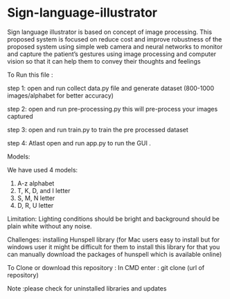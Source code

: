 # Sign-language-illustrator
Sign language illustrator is based on concept of image processing. This proposed system is focused on reduce cost and improve robustness of the proposed system using simple web camera and neural networks to monitor and capture the patient’s gestures using image processing and computer vision so that it can help them to convey their thoughts and feelings

To Run this file :

step 1: open and run collect data.py file and generate dataset (800-1000 images/alphabet for better accuracy)  

step 2: open and run pre-processing.py this will pre-process your images captured 

step 3: open and run train.py to train the pre processed dataset

step 4: Atlast open and run app.py to run the GUI .

Models:

We have used 4 models:
1. A-z alphabet
2. T, K, D, and I letter
3. S, M, N letter
4. D, R, U letter

Limitation:
Lighting conditions should be bright and background should be plain white without any noise.

Challenges:
installing Hunspell library (for Mac users easy to install but for windows user it might be difficult for them to install this library for that you can manually download the packages of hunspell which is available online)

To Clone or download this repository :
In CMD enter : git clone (url of repository)

Note :please check for uninstalled libraries and updates
